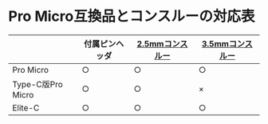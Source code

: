 # Pro Micro互換品とコンスルーの対応表

||付属ピンヘッダ|[2.5mmコンスルー](https://shop.yushakobo.jp/products/31?variant=37665714405537)|[3.5mmコンスルー](https://talpkeyboard.net/items/6229e8c130344b271f290c3c)|
|-|-|-|-|
|Pro Micro|○|○|○|
|Type-C版Pro Micro|○|○|×|
|Elite-C|○|○|○|
